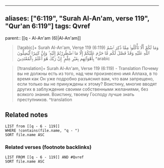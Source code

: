 
---
aliases: ["6:119", "Surah Al-An'am, verse 119", "Qur'an 6:119"]
tags: Qvref
---

parent:: [[q - Al-An'am (6)|Al-An'am]]

> [!arabic]+ Surah Al-An'am, Verse 119 (6:119)
> <span class="quran-arabic">وَمَا لَكُمْ أَلَّا تَأْكُلُوا۟ مِمَّا ذُكِرَ ٱسْمُ ٱللَّهِ عَلَيْهِ وَقَدْ فَصَّلَ لَكُم مَّا حَرَّمَ عَلَيْكُمْ إِلَّا مَا ٱضْطُرِرْتُمْ إِلَيْهِ ۗ وَإِنَّ كَثِيرًا لَّيُضِلُّونَ بِأَهْوَآئِهِم بِغَيْرِ عِلْمٍ ۗ إِنَّ رَبَّكَ هُوَ أَعْلَمُ بِٱلْمُعْتَدِينَ</span>
^arabic

> [!translation]+ Surah Al-An'am, Verse 119 (6:119) - Translation
> Почему вы не должны есть из того, над чем произнесено имя Аллаха, в то время как Он уже подробно разъяснил вам, что вам запрещено, если только вы не принуждены к этому? Воистину, многие вводят других в заблуждение своими собственными желаниями, без всякого знания. Воистину, твоему Господу лучше знать преступников.
^translation



## Related notes
```dataview
LIST from [[q - 6 - 119]]
WHERE !contains(file.name, "q - ")
SORT file.name ASC
```

### Related verses (footnote backlinks)
```dataview
LIST FROM [[q - 6 - 119]] AND #Qvref
SORT file.name ASC
```

